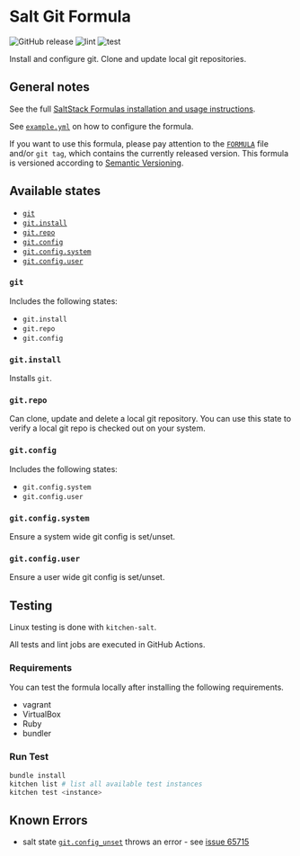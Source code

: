 # Salt Git Formula

![GitHub release](https://img.shields.io/github/v/release/genaumann/salt-git-formula)
![lint][lint_badge]
![test][test_badge]

Install and configure git.
Clone and update local git repositories.

## General notes

See the full [SaltStack Formulas installation and usage instructions][install].

See [`example.yml`](example.yml) on how to configure the formula.

If you want to use this formula, please pay attention to the [`FORMULA`](FORMULA) file and/or `git tag`,
which contains the currently released version.
This formula is versioned according to [Semantic Versioning](http://semver.org/).

## Available states

- [`git`](git/init.sls)
- [`git.install`](git/install.sls)
- [`git.repo`](git/repo.sls)
- [`git.config`](git/config/init.sls)
- [`git.config.system`](git/config/system.sls)
- [`git.config.user`](git/config/user.sls)

### `git`

Includes the following states:

- `git.install`
- `git.repo`
- `git.config`

### `git.install`

Installs `git`.

### `git.repo`

Can clone, update and delete a local git repository.
You can use this state to verify a local git repo is checked out on your system.

### `git.config`

Includes the following states:

- `git.config.system`
- `git.config.user`

### `git.config.system`

Ensure a system wide git config is set/unset.

### `git.config.user`

Ensure a user wide git config is set/unset.

## Testing

Linux testing is done with `kitchen-salt`.

All tests and lint jobs are executed in GitHub Actions.

### Requirements

You can test the formula locally after installing the following requirements.

- vagrant
- VirtualBox
- Ruby
- bundler

### Run Test

```bash
bundle install
kitchen list # list all available test instances
kitchen test <instance>
```

## Known Errors

- salt state [`git.config_unset`][config_unset] throws an error - see [issue 65715][issue]

[install]: https://docs.saltproject.io/en/latest/topics/development/conventions/formulas.html
[config_unset]: https://docs.saltproject.io/en/latest/ref/states/all/salt.states.git.html#salt.states.git.config_unset
[issue]: https://github.com/saltstack/salt/issues/65715
[lint_badge]: https://github.com/genaumann/salt-git-formula/actions/workflows/lint.yml/badge.svg?branch=main
[test_badge]: https://github.com/genaumann/salt-git-formula/actions/workflows/salt-kitchen.yml/badge.svg?branch=main
